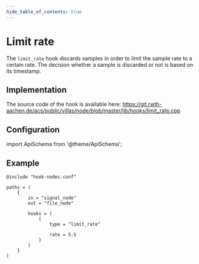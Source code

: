 ```yaml
---
hide_table_of_contents: true
---
```


# Limit rate

The `limit_rate` hook discards samples in order to limit the sample rate to a certain rate.
The decision whether a sample is discarded or not is based on its timestamp.

## Implementation

The source code of the hook is available here:
https://git.rwth-aachen.de/acs/public/villas/node/blob/master/lib/hooks/limit_rate.cpp

## Configuration

import ApiSchema from '@theme/ApiSchema';

<ApiSchema id="node" example pointer="#/components/schemas/limit_rate" />

## Example

``` url="external/node/etc/examples/hooks/limit_rate.conf" title="node/etc/examples/hooks/limit_rate.conf"
@include "hook-nodes.conf"

paths = (
	{
		in = "signal_node"
		out = "file_node"

		hooks = (
			{
				type = "limit_rate"

				rate = 5.5
			}
		)
	}
)
```
